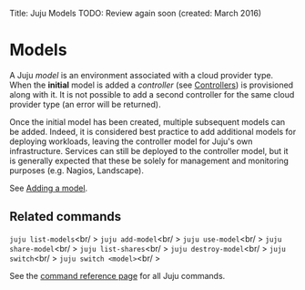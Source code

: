 Title: Juju Models
TODO: Review again soon (created: March 2016)


# Models

A Juju *model* is an environment associated with a cloud provider type. When
the **initial** model is added a *controller* (see
[Controllers](./controllers.html)) is provisioned along with it. It is not
possible to add a second controller for the same cloud provider type (an
error will be returned).

Once the initial model has been created, multiple subsequent models can be
added. Indeed, it is considered best practice to add additional models for
deploying workloads, leaving the controller model for Juju's own
infrastructure. Services can still be deployed to the controller model, but it
is generally expected that these be solely for management and monitoring
purposes (e.g. Nagios, Landscape).

See [Adding a model](./models-creating.html).


## Related commands

`juju list-models`<br/ >
`juju add-model`<br/ >
`juju use-model`<br/ >
`juju share-model`<br/ >
`juju list-shares`<br/ >
`juju destroy-model`<br/ >
`juju switch`<br/ >
`juju switch <model>`<br/ >

See the [command reference page](./commands.html) for all Juju commands.
